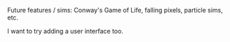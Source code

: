 Future features / sims:
Conway's Game of Life, falling pixels, particle sims, etc.

I want to try adding a user interface too.
